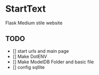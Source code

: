 # StartText
Flask Medium stile website

## TODO
- [] start urls and main page
- [] Make DotENV 
- [] Make ModelDB Folder and basic file
- [] config sqllite

